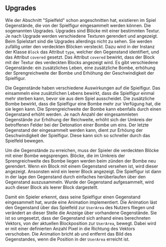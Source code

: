 ## Upgrades

Wie der Abschnitt "Spielfeld" schon angeschnitten hat, existieren im Spiel Gegenstände, die von der Spielfigur eingesammelt werden können. Die sogenannten Upgrades. Upgrades sind Blöcke mit einer bestimmten Textur. Je nach Upgrade werden verschiedene Texturen gerendert und angezeigt. Beim Spielstart sind die Upgrades allerdings nicht zu sehen. Sie werden zufällig unter den verdeckten Blöcken versteckt. Dazu wird in der Instanz der Klasse `Block` das Attribut `type`, welcher den Gegenstand identifiert, und das Attribut `covered` gesetzt. Das Attribut `covered` bewirkt, dass der Block mit der Textur des verdeckten Blocks angezeigt wird. Es gibt verschiedene Gegenstände: ein zusätzliches Leben, eine zusätzliche Bombe, erhöhung der Sprengreichweite der Bombe und Erhöhung der Geschwindigkeit der Spielfigur.

Die Gegenstände haben verschiedene Auswirkungen auf die Spielfigur. Das einsammeln eine zusätzlichen Lebens bewirkt, dass die Spielfigur einmal mehr sterben kann, bevor sie aus dem Spiel ausscheidet. Die zusätzliche Bombe bewirkt, dass die Spielfigur eine Bombe mehr zur Verfügung hat, die sie legen kann. Die Sprengreichweite der Bombe kann ebenfalls durch einen Gegenstand erhöht werden. Je nach Anzahl der eingesammleten Gegenstände zur Erhöhung der Reichweite, erhöht sich der Umkreis der betroffenen Felder bei der Detonation einer Bombe um eins. Der letzte Gegenstand der eingesammelt werden kann, dient zur Erhöung der Geschwindigkeit der Spielfigur. Diese kann sich so schneller durch das Spielfeld bewegen.

Um die Gegenstände zu erreichen, muss der Spieler die verdeckten Blöcke mit einer Bombe wegsprengen. Blöcke, die im Umkreis der Sprengreichweite des Bombe liegen werden beim zünden der Bombe neu gerendert. Wenn ein Block mit einem Gegenstand versehen ist, wird dieser angezeigt. Ansonsten wird ein leerer Block angezeigt.
Die Spielfigur ist dann in der lage den Gegenstand durch einfaches herüberlaufen über den Gegenstand auszusammeln. Wurde der Gegenstand aufgesammelt, wird auch dieser Block als leerer Block dargestellt.

Damit ein Spieler erkennt, dass seine Spielfigur einen Gegenstand eingesammelt hat, wurde eine Animation implementiert. Die Animation läst den Gegenstand über das Spielfeld zur `UserArea` des Nutzers fliegen und verändert an dieser Stelle die Anzeige über vorhandene Gegenstände. Sie ist so umgesetzt, dass der Gegenstand sich anhand eines berechneten Vektors, von der aktuellen Blockposition zur `UserArea`, bewegt. Dabei wird er mit einer definierten Anzahl Pixel in die Richtung des Vektors verschoben. Die Animation bricht ab und entfernt das Bild des Gegenstandes, wenn die Position in der `UserArea` erreicht ist.
